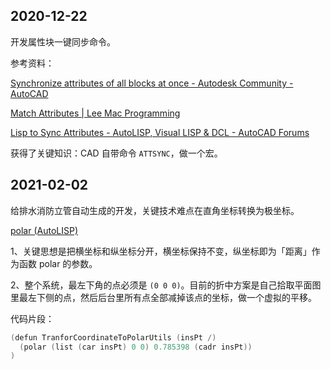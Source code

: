 ## 2020-12-22

开发属性块一键同步命令。

参考资料：

[Synchronize attributes of all blocks at once - Autodesk Community - AutoCAD](https://forums.autodesk.com/t5/autocad-forum/synchronize-attributes-of-all-blocks-at-once/td-p/2179776)

[Match Attributes | Lee Mac Programming](http://lee-mac.com/matchattribs.html)

[Lisp to Sync Attributes - AutoLISP, Visual LISP & DCL - AutoCAD Forums](https://www.cadtutor.net/forum/topic/26787-lisp-to-sync-attributes/)

获得了关键知识：CAD 自带命令 `ATTSYNC`，做一个宏。

## 2021-02-02

给排水消防立管自动生成的开发，关键技术难点在直角坐标转换为极坐标。

[polar (AutoLISP)](http://help.autodesk.com/view/OARX/2018/CHS/?guid=GUID-6A84BFD3-8788-45B1-AB52-5E83F0C5286E)

1、关键思想是把横坐标和纵坐标分开，横坐标保持不变，纵坐标即为「距离」作为函数 polar 的参数。

2、整个系统，最左下角的点必须是 `(0 0 0)`。目前的折中方案是自己拾取平面图里最左下侧的点，然后后台里所有点全部减掉该点的坐标，做一个虚拟的平移。

代码片段：

```c
(defun TranforCoordinateToPolarUtils (insPt /)
  (polar (list (car insPt) 0 0) 0.785398 (cadr insPt))
)
```